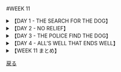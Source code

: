 #WEEK 11
<details><summary>【DAY 1 - THE SEARCH FOR THE DOG】</summary>

----
###DAY 1 - THE SEARCH FOR THE DOG
####

■一方、ハート家は、地元のラジオ局に対して、犬の飼い主に出てくるようにとの<u>**痛切な**</u>訴えを放送するよう通知していた。
Meanwhile, the Harts had notified the local radio stations to broadcast a <u>**poignant**</u> appeal for the dog’s owner to come forward.

■同局の電話には連絡が<u>**押し寄せた**</u>が、すべての手がかりは<u>**役に立たなかった**</u>。
The station was <u>**inundated**</u> with phone calls but all leads
were <u>**fruitless**</u>.

■ボビーの話によると、巨大な犬がスーパーマーケットの駐車場にあった赤いステーションワゴンから飛び出してきたのだった。
From what Bobby had told them, a huge dog had leaped out from a red station wagon in the supermarket’s parking lot.

■ボビーを噛んだ後、同犬は消えた。
After biting Bobby it vanished.

■その6歳児(ボビー)は蒙った噛みつきに気を取られて、どこに該犬が消えたか見ていなかった。
The six-year-old was too concerned with the bites he had received to see where the dog disappeared to.

■少年の語りは<u>**混乱していた**</u>が、該動物が灰色で首輪を付けていたことを確かに覚えていた。
The boy’s story was <u>**garbled**</u>, but he did remember that the animal was gray and had a collar.

■確かな手がかりは殆どなかったが、警察官は<u>**楽観的で**</u>あり続けた。
There was little tangible* evidence to go on, but the police remained <u>**sanguine**</u>.

####
----
####|poignant - 強く心に訴える, 胸を刺す様な (moving, painful to the feelings)

■その説教は<u>**迫真**</u>のもので、生意気な非行少年の瞳から涙を溢れさせるには十分だった。
The sermon was <u>**poingnant**</u> enough to bring tears to the brash delinquent's eyes.

####|inundate - 氾濫させる, 押し寄せる (to flood)

■ボートがもう少しで<u>**水浸しになりそう**</u>であったのに、その船長は助けを無線で呼ぶことを忌避した。
Even through his boat was almost <u>**inundated**</u>, the skipper was loath to radio for help.

####|fruitless - 実を結ばない, 無益な (useless)

■国家の主導権を握ろうという<u>**無益な**</u>試みの後、その売国奴は投獄された。
After a <u>**fruitless**</u> attempt to wrest control of the government, the traitors were incarcerated.

####|garbled - 要領を得ない, 混乱した (confused, mixed up)

■<u>**混乱した**</u>伝言だったのにもかかわらず、要点は十分明瞭だった。
Although the message was <u>**garbled**</u>, its salient points were clear enough.

####|sanguine - 陽気な, 楽天的な (optimistic)

■悪性腫瘍はチェックが外れた(無くなった)のにもかかわらず、外科医は患者の機会について<u>**楽天的で**</u>なかった。
Because the malignancy had gone unchecked, the surgeons were not <u>**sanguine**</u> about the patient's chances.

</details>
<details><summary>【DAY 2 - NO RELIEF】</summary>

----
###DAY 2 - NO RELIEF
####

■普段は<u>**冷静沈着な**</u>人物であるジェリー・ハートは、大変動揺していた。
The normally <u>**phlegmatic**</u> Jerry Hart was deeply upset.

■手をこまねいたまま早24時間が過ぎており、もし狂犬病と診断が<u>**確定し**</u>なかったとしても、ジェリーは息子にワクチンを受けさせようと決めた。
Twenty-four hours had passed without result, and even if the rabies could not be <u>**corroborated**</u>, Jerry was determined to see that his son received the vaccine.

■友人たちの勧めにより、彼は<u>**熱心に**</u>スーパーマーケットの周りに散らばり、<u>**徹底的に**</u>調査を行う隊を編成した。
At the suggestion of some friends, he organized a <u>**comprehensive**</u> search party, <u>**zealously**</u> fanning out in circles around the supermarket.

■隊はすべてのドアを訪ね、すべての犬を調べたが、なんの手がかりも得られなかった。
They knocked on every door, inspected every dog, and came back empty-handed.

■ハート一家は心配で堪らなかった（<u>**無理やり**</u>寝かしつけ<u>**られる**</u>ほどだった）が、
Although the Harts were sick with worry (they had to be <u>**coerced**</u> into going to sleep),

■ボビー坊やはガッツでよく耐えていた。
little Bobby seemed to be in great spirits.

■辛く苦しい夜間看護は続いた。
The excruciating* vigil continued.

####
----
####|phlegmatic - 動きのない, 冷淡な (calm, hard to rouse to action)

■ハリエットの言語道断の過ちは彼女の<u>**冷淡な**</u>雇用主の仕事でさえも中断させた。
Harriet's egregious error disturbed even her <u>**phlegmatic**</u> employer.

####|corroborate - (証拠などによって)確証する, 強める (confirm, support)

■シンドラーの悪い共犯者でさえ彼のアリバイを<u>**確証づける**</u>のを拒んだ。
Even the swendler's nefarious accomplice refused to <u>**corroborate**</u> his alibi.

####|comprehensive - 包括的な, 徹底的な, わかりやすい (thorough)

■職を得るために、１０ページ閉じの<u>**包括的な**</u>質問を閉じ込む骨折り仕事を経験する必要があったのだった。
In order to get the job, you had to go through the drudgery of filing out a ten-page <u>**comprehensive**</u> questionnaires.

####|zealous - 熱狂的な (enthusiastic)

■その基金の発起人はとても<u>**熱狂的**</u>で、「救世軍サンタ」からも金をせがんだ。
The fund raiser was so <u>**zealous**</u> that he solicited money from a Salvation Army Santa Claus.

####|coerce - 強いる ,強要する (to force)

■逃げのうまい逃亡者は、彼の代理人によって<u>**強制**</u>されて降伏しました。
The elusive fugitive was <u>**coerced**</u> by his attorney into surrendering.
</details>
<details><summary>【DAY 3 - THE POLICE FIND THE DOG】</summary>

----
###DAY 3 - THE POLICE FIND THE DOG
####

■40時間が警察が働くまでに費やされ、世間の注目が
Forty hours had <u>**elapsed**</u> before the police work and the publicity paid off.

■近所の赤のステーションワゴン全部の登録を慎重に確認することにつけ、
By <u>**meticulously**</u> checking the registrations of every red station wagon in the neighborhood 

■また、犬の登録をクロスチェックすることにつけ、警察は4人の飼い主にまで捜索を絞り込んだ。
and then cross-checking dog licenses, the police narrowed the search to four owners.

■幾何かの着信の後に、申し訳なさそうな飼い主が特定され、ハート家宅に口輪をしたジャーマン・シェパードを連れて行ったことが突き止められた。
After a few telephone calls, the apologetic owner was located and directed to bring her muzzled German shepherd to the Hart <u>**domicile**</u>.

■ボビーは犬を特定し、その畜生は必要とされる検査を受診する為に獣医の診療所へ持ち込まれた。
Bobby identified the dog, and the animal was taken to a veterinary’s clinic to have the necessary tests performed.

■だらしのない飼い主、マッグロ夫人は、「ワンちゃんは時々粗暴になるのよ」と認めた。
The <u>**lax**</u> owner, Mrs. McGraw, admitted that the dog had a <u>**sporadic**</u> mean streak,

■しかし彼女は狂犬病だという考えを一蹴した。
but she scoffed* at the idea of rabies.

■ジェリー・ハートは2日ぶりに不安が除かれたこと感得したのだった。
Jerry Hart noticed for the first time in two days that his uneasy feeling had departed.

####
----
####|elapse - いつの間にか経過する, 経つ (to slip by)

■
Inadvertenty, Emma had allowed two months to <u>**elapse**</u> before paying her rent.

####|meticulous - ごく慎重な, 繊細な (careful)

■その繊細な音楽家は(演奏の)でたらめな友人に対する軽蔑以外何も抱かなかった。
The <u>**meticulous**</u> musician had nothing but disdain for his disorganized friends.

####|domicile - 家 (home)

■男の住まいとは、彼にとっての「城」である。
A man's <u>**domicile**</u> is his catsle.

####|lax - 手ぬるい, 緩んでいる (careless, negligent)

■見張りがだらしない為に、盗みが倉庫で蔓延るのだ。
Because the watchman was <u>**lax**</u>, thievery was rampant at the warehouse.

####|sporadic - 時々起こる (occasional)

■その緩慢とした戦闘は、突然の迫撃砲によって中断したのであった。
The lackluster battle was punctuated by <u>**sporadic**</u> morter fire.

</details>
<details><summary>【DAY 4 - ALL’S WELL THAT ENDS WELL】</summary>

----
###DAY 4 - ALL’S WELL THAT ENDS WELL
####

■ハート家は、その犬についての無分別な憶測が真実ではなかったと判明したことに安堵した。
The Harts were greatly relieved to learn that the <u>**rash**</u> <u>**conjecture**</u> about the dog was not true.

■なぜならジャーマン・シェパードはノロく、苦痛を伴う治療の必要は除かれたからである。
Because the German shepherd was not rabid, the necessity for the painful treatment was <u>**obviated**</u>.

■警察は、その犬の飼い主に、犬の口輪を外させるよう求めた。
The police gave the dog’s owner a summons for allowing the animal to go un-muzzled.

■幼いボビーは、「アイスクリームサンデー」と「ウォルト・ディズニーの長編二本立て映画」を奢られた。
Little Bobby was treated to an ice cream sundae and a Walt Disney double feature.

■隣人たちは他の燦然とした出来事を探しに、ジェリー・ハートは仕事場に戻った。
The neighbors searched for other <u>**lurid**</u> happenings, and Jerry Hart went back to his office.

■「あの犬はどんな犬だったんです？」と秘書が尋ねた。
“What kind of dog was that?” his secretary asked.

■「ああ、ヤツの鳴き声の方がカミツキより一層悪かったよ。」
“Oh, his bark was worse than his bite,” <u>**quipped**</u> Jerry.

####
----
####|rash - 気の早い, 無分別な (too hasty, reckless)

■喧嘩っ早い湾岸労働者の無礼は、とてもつまらない奴の向こう見ずであった。
It was exceedingly <u>**rashed**</u> of the lightweight to insult the belligerent longshoreman.

####|conjecture - 推測, 推論 (guess)

■それは探偵役の全くの推測であったが、忌々しい偽札製造者の逮捕に繋がったのであった。
It was sheer <u>**conjecture**</u> on the detective's part but it led to the arrest of the vexatious counterfeiters.

####|obviate - 除去する, 予防する (do way with, eliminate)

■遠足が延期になった時、サンドイッチを準備する必要は取り去られたのであった。
The necessity for preparing sandwiches was <u>**obviated**</u> when the picnic was postponed.

####|lurid - 燦々とした, けばけばしい (sensational)

■新聞は、ありふれた報道から、どぎつい報道へと転換したのだった。
The newspaper swiched from mundane coverage to <u>**lurid**</u> reporting.

####|quip - 皮肉る, 辛辣に言う (joke)

■ハムレットは、「ヨリックはいつもエロい冗談がうまいなあ」と憶っていた。
Hamlet remembered that Yorick was always ready with a lusty <u>**quip**</u>

</details>
<details><summary>【WEEK 11 まとめ】</summary>

----

###WEEK 11 まとめ

| 単語          | 意味                             | 英語での説明                    |
|---------------|----------------------------------|---------------------------------|
| poignant      | 強く心に訴える, 胸を刺す様な     | moving, painful to the feelings |
| inundate      | 氾濫させる, 押し寄せる           | to flood                        |
| fruitless     | 実を結ばない, 無益な             | useless                         |
| garbled       | 容量を得ない, 混乱した           | confused, mixed up              |
| sanguine       | 陽気な, 楽天的な                 | optimistic                      |
| phlegmatic    | 動きのない, 冷淡な               | calm, hard to rouse to action   |
| corroborate   | 証拠によって確証する             | confirm, support                |
| comprehensive | 包括的な, 徹底的な, わかりやすい | thorough                        |
| zealous       | 熱狂的な                         | enthusiastic                    |
| coerce        | 強いる, 強要する                 | to force                        |
| elapse        | 経過する, 経つ                   | to slip by                      |
| meticulous    | ごく慎重な, 繊細な               | careful                         |
| domicile      | 家                               | home                            |
| lax           | 手ぬるい, 緩んでいる             | careless, negligent             |
| sporadic      | 時々起こる                       | occasional                      |
| rash          | 気の早い, 無分別な               | too hasty, reckless             |
| conjecture    | 推測, 推論                       | guess                           |
| obviate       | 除去する, 予防する               | do way with, eliminate          |
| lurid         | 燦々とした, けばけばしい         | sensational                     |
| quip          | 皮肉る, 辛辣に言う               | joke                            |


</details>

[戻る](./index.html)
